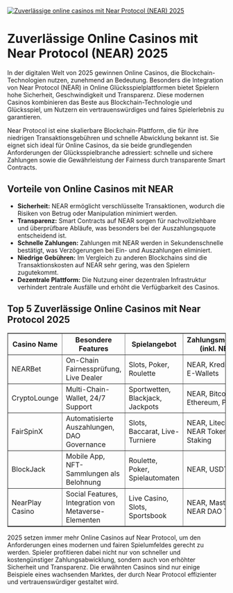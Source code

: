 [![Zuverlässige online casinos mit Near Protocol (NEAR) 2025](https://123-caf.pages.dev/gitsignup.png)](https://vrmoo.ru/Bt82HjjY)

<h1>Zuverlässige Online Casinos mit Near Protocol (NEAR) 2025</h1> <p>In der digitalen Welt von 2025 gewinnen Online Casinos, die Blockchain-Technologien nutzen, zunehmend an Bedeutung. Besonders die Integration von Near Protocol (NEAR) in Online Glücksspielplattformen bietet Spielern hohe Sicherheit, Geschwindigkeit und Transparenz. Diese modernen Casinos kombinieren das Beste aus Blockchain-Technologie und Glücksspiel, um Nutzern ein vertrauenswürdiges und faires Spielerlebnis zu garantieren.</p>  <p>Near Protocol ist eine skalierbare Blockchain-Plattform, die für ihre niedrigen Transaktionsgebühren und schnelle Abwicklung bekannt ist. Sie eignet sich ideal für Online Casinos, da sie beide grundlegenden Anforderungen der Glücksspielbranche adressiert: schnelle und sichere Zahlungen sowie die Gewährleistung der Fairness durch transparente Smart Contracts.</p>  <h2>Vorteile von Online Casinos mit NEAR</h2> <ul>   <li><strong>Sicherheit:</strong> NEAR ermöglicht verschlüsselte Transaktionen, wodurch die Risiken von Betrug oder Manipulation minimiert werden.</li>   <li><strong>Transparenz:</strong> Smart Contracts auf NEAR sorgen für nachvollziehbare und überprüfbare Abläufe, was besonders bei der Auszahlungsquote entscheidend ist.</li>   <li><strong>Schnelle Zahlungen:</strong> Zahlungen mit NEAR werden in Sekundenschnelle bestätigt, was Verzögerungen bei Ein- und Auszahlungen eliminiert.</li>   <li><strong>Niedrige Gebühren:</strong> Im Vergleich zu anderen Blockchains sind die Transaktionskosten auf NEAR sehr gering, was den Spielern zugutekommt.</li>   <li><strong>Dezentrale Plattform:</strong> Die Nutzung einer dezentralen Infrastruktur verhindert zentrale Ausfälle und erhöht die Verfügbarkeit des Casinos.</li> </ul>  <h2>Top 5 Zuverlässige Online Casinos mit Near Protocol 2025</h2> <table border="1" cellpadding="8" cellspacing="0">   <thead>     <tr>       <th>Casino Name</th>       <th>Besondere Features</th>       <th>Spielangebot</th>       <th>Zahlungsmethoden (inkl. NEAR)</th>       <th>Bonusaktionen 2025</th>     </tr>   </thead>   <tbody>     <tr>       <td>NEARBet</td>       <td>On-Chain Fairnessprüfung, Live Dealer</td>       <td>Slots, Poker, Roulette</td>       <td>NEAR, Kreditkarte, E-Wallets</td>       <td>100% Bonus bis 500€ + 50 Freispiele</td>     </tr>     <tr>       <td>CryptoLounge</td>       <td>Multi-Chain-Wallet, 24/7 Support</td>       <td>Sportwetten, Blackjack, Jackpots</td>       <td>NEAR, Bitcoin, Ethereum, PayPal</td>       <td>Willkommensbonus 150% + Cashback</td>     </tr>     <tr>       <td>FairSpinX</td>       <td>Automatisierte Auszahlungen, DAO Governance</td>       <td>Slots, Baccarat, Live-Turniere</td>       <td>NEAR, Litecoin, NEAR Token Staking</td>       <td>No Deposit Bonus + wöchentliche Turniere</td>     </tr>     <tr>       <td>BlockJack</td>       <td>Mobile App, NFT-Sammlungen als Belohnung</td>       <td>Roulette, Poker, Spielautomaten</td>       <td>NEAR, USDT, Visa</td>       <td>300% Einzahlungsbonus + VIP-Programm</td>     </tr>     <tr>       <td>NearPlay Casino</td>       <td>Social Features, Integration von Metaverse-Elementen</td>       <td>Live Casino, Slots, Sportsbook</td>       <td>NEAR, Mastercard, NEAR DAO Token</td>       <td>Erstspieler-Bonus + Referral Programm</td>     </tr>   </tbody> </table>  <p>2025 setzen immer mehr Online Casinos auf Near Protocol, um den Anforderungen eines modernen und fairen Spielumfeldes gerecht zu werden. Spieler profitieren dabei nicht nur von schneller und kostengünstiger Zahlungsabwicklung, sondern auch von erhöhter Sicherheit und Transparenz. Die erwähnten Casinos sind nur einige Beispiele eines wachsenden Marktes, der durch Near Protocol effizienter und vertrauenswürdiger gestaltet wird.</p>